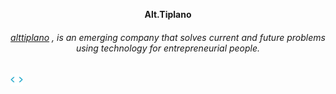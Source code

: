 <p align="center">
  <strong>Alt.Tiplano</strong><br>
</p>
<div align="center"> <h6> <a href="URL_TO_YOUR_WEBSITE">alttiplano</a> , is an emerging company that solves current and future problems using technology for entrepreneurial people.</h6> </div>

<img width="20px" src="https://raw.githubusercontent.com/bastndev/bastndev/main/%40bastndev/IMG/Gif/code.gif" alt="code">
